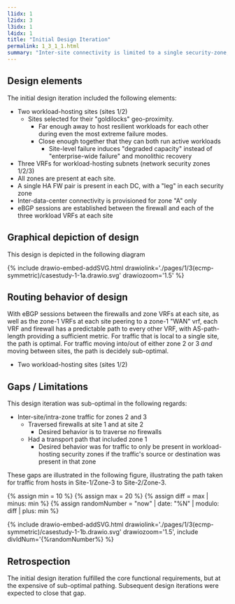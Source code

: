 ```yaml
---
l1idx: 1
l2idx: 3
l3idx: 1
l4idx: 1
title: "Initial Design Iteration"
permalink: 1_3_1_1.html
summary: "Inter-site connectivity is limited to a single security-zone, which becomes a de-facto transit-zone."
---
```


## Design elements

The initial design iteration included the following elements:
  - Two workload-hosting sites (sites 1/2)
    - Sites selected for their "goldilocks" geo-proximity.  
      - Far enough away to host resilient workloads for each other during even the most extreme failure modes.  
      - Close enough together that they can both run active workloads
        - Site-level failure induces "degraded capacity" instead of "enterprise-wide failure" and monolithic recovery
  - Three VRFs for workload-hosting subnets (network security zones 1/2/3)
  - All zones are present at each site.
  - A single HA FW pair is present in each DC, with a "leg" in each security zone
  - Inter-data-center connectivity is provisioned for zone "A" only
  - eBGP sessions are established between the firewall and each of the three workload VRFs at each site

## Graphical depiction of design
This design is depicted in the following diagram

{% include drawio-embed-addSVG.html drawiolink='./pages/1/3(ecmp-symmetric)/casestudy-1-1a.drawio.svg' drawiozoom='1.5' %}


## Routing behavior of design

With eBGP sessions between the firewalls and zone VRFs at each site, as well as the zone-1 VRFs at each site peering to a zone-1 "WAN" vrf, each VRF and firewall has a predictable path to every other VRF, with AS-path-length providing a sufficient metric.  For traffic that is local to a single site, the path is optimal.   For traffic moving into/out of either zone 2 or 3 *and* moving between sites, the path is decidely sub-optimal.
  - Two workload-hosting sites (sites 1/2)

## Gaps / Limitations

This design iteration was sub-optimal in the following regards:
- Inter-site/intra-zone traffic for zones 2 and 3
  - Traversed firewalls at site 1 and at site 2
    - Desired behavior is to traverse *no* firewalls
  - Had a transport path that included zone 1
    - Desired behavior was for traffic to only be present in workload-hosting security zones if the traffic's source or destination was present in that zone


These gaps are illustrated in the following figure, illustrating the path taken for traffic from hosts in Site-1/Zone-3 to Site-2/Zone-3.

{% assign min = 10 %}
{% assign max = 20 %}
{% assign diff = max | minus: min %}
{% assign randomNumber = "now" | date: "%N" | modulo: diff | plus: min %}

{% include drawio-embed-addSVG.html drawiolink='./pages/1/3(ecmp-symmetric)/casestudy-1-1b.drawio.svg' drawiozoom='1.5', include divIdNum='{%randomNumber%}  %}

## Retrospection

The initial design iteration fulfilled the core functional requirements, but at the expensive of sub-optimal pathing.  Subsequent design iterations were expected to close that gap.